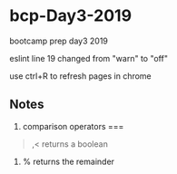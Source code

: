# bcp-Day3-2019
bootcamp prep day3 2019

eslint line 19 changed from "warn" to "off"

use ctrl+R to refresh pages in chrome

## Notes

1. comparison operators
===
>,< 
 returns a boolean

 1. % returns the remainder

 
